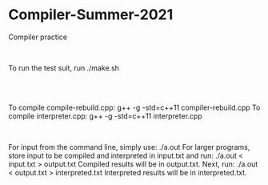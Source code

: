 # Compiler-Summer-2021
Compiler practice

<br>

To run the test suit, run ./make.sh

<br>
<br>

To compile compile-rebuild.cpp: g++ -g -std=c++11 compiler-rebuild.cpp
To compile interpreter.cpp: g++ -g -std=c++11 interpreter.cpp

<br>

For input from the command line, simply use: ./a.out
For larger programs, store input to be compiled and interpreted in input.txt and run: ./a.out < input.txt > output.txt
Compiled results will be in output.txt.
Next, run: ./a.out < output.txt > interpreted.txt 
Interpreted results will be in interpreted.txt.
